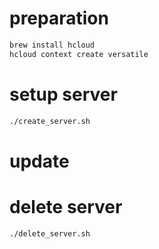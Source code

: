 
# preparation
```bash
brew install hcloud
hcloud context create versatile
```

# setup server
```bash
./create_server.sh
```

# update

# delete server
```bash
./delete_server.sh
```

